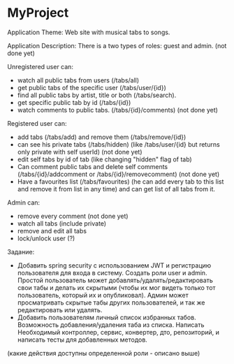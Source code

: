 # MyProject
Application Theme: 
Web site with musical tabs to songs.

Application Description:
There is a two types of roles: guest and admin. (not done yet)

Unregistered user can:
- watch all public tabs from users (/tabs/all)
- get public tabs of the specific user (/tabs/user/{id})
- find all public tabs by artist, title or both (/tabs/search).
- get specific public tab by id (/tabs/{id})
- watch comments to public tabs. (/tabs/{id}/comments) (not done yet)

Registered user can:
- add tabs (/tabs/add) and remove them (/tabs/remove/{id})
- can see his private tabs (/tabs/hidden) (like /tabs/user/{id} but returns only private with self userId) (not done yet)
- edit self tabs by id of tab (like changing "hidden" flag of tab)
- Can comment public tabs and delete self comments (/tabs/{id}/addcomment or /tabs/{id}/removecomment) (not done yet)
- Have a favourites list (/tabs/favourites) (he can add every tab to this list and remove it from list in any time) and can get list of all tabs from it. 

Admin can:
- remove every comment (not done yet)
- watch all tabs (include private)
- remove and edit all tabs 
- lock/unlock user (?)

Задание:
- Добавить spring security с использованием JWT и регистрацию пользователя для входа в систему. Создать роли user и admin. Простой пользователь может добавлять/удалять/редактировать свои табы и делать их скрытыми (чтобы их мог видеть только тот пользователь, который их и опубликовал). Админ может просматривать скрытые табы других пользователей, и так же редактировать или удалять. 
- Добавить пользователям личный список избранных табов. Возможность добавления/удаления таба из списка. Написать Необходимый контроллер, сервис, конвертер, дто, репозиторий, и написать тесты для добавленных методов.

(какие действия доступны определенной роли - описано выше)

